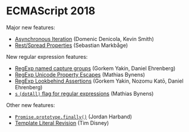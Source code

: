 # ECMAScript 2018

Major new features:

- [Asynchronous Iteration](http://2ality.com/2016/10/asynchronous-iteration.html) (Domenic Denicola, Kevin Smith)
- [Rest/Spread Properties](http://2ality.com/2016/10/rest-spread-properties.html) (Sebastian Markbåge)

New regular expression features:

- [RegExp named capture groups](http://2ality.com/2017/05/regexp-named-capture-groups.html) (Gorkem Yakin, Daniel Ehrenberg)
- [RegExp Unicode Property Escapes](http://2ality.com/2017/07/regexp-unicode-property-escapes.html) (Mathias Bynens)
- [RegExp Lookbehind Assertions](http://2ality.com/2017/05/regexp-lookbehind-assertions.html) (Gorkem Yakin, Nozomu Katō, Daniel Ehrenberg)
- [`s` `(dotAll)` flag for regular expressions](http://2ality.com/2017/07/regexp-dotall-flag.html) (Mathias Bynens)

Other new features:

- [`Promise.prototype.finally()`](http://2ality.com/2017/07/promise-prototype-finally.html) (Jordan Harband)
- [Template Literal Revision](http://2ality.com/2016/09/template-literal-revision.html) (Tim Disney)
